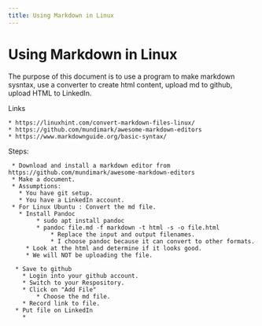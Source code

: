 ```yaml
---
title: Using Markdown in Linux
---
```



# Using Markdown in Linux

The purpose of this document is to use a program to make markdown sysntax, use a converter to create html content, upload md to github, upload HTML to LinkedIn. 

Links

    * https://linuxhint.com/convert-markdown-files-linux/
    * https://github.com/mundimark/awesome-markdown-editors
    * https://www.markdownguide.org/basic-syntax/


Steps: 
    
     * Download and install a markdown editor from https://github.com/mundimark/awesome-markdown-editors
     * Make a document.
     * Assumptions: 
       * You have git setup.
       * You have a LinkedIn account. 
     * For Linux Ubuntu : Convert the md file. 
       * Install Pandoc
            * sudo apt install pandoc
            * pandoc file.md -f markdown -t html -s -o file.html
                * Replace the input and output filenames. 
                * I choose pandoc because it can convert to other formats.
         * Look at the html and determine if it looks good. 
         * We will NOT be uploading the file. 
         
      * Save to github
        * Login into your github account. 
        * Switch to your Respository. 
        * Click on "Add File"
            * Choose the md file. 
        * Record link to file.     
      * Put file on LinkedIn
        * 
                
                
                